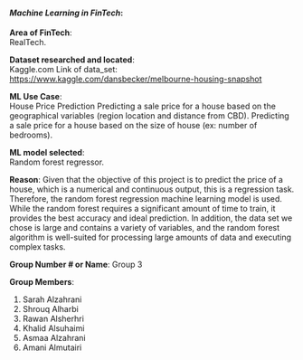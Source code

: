 
#### *Machine Learning in FinTech*:  


**Area of FinTech**:  
RealTech. 

**Dataset researched and located**:  
Kaggle.com 
Link of data_set: https://www.kaggle.com/dansbecker/melbourne-housing-snapshot 

**ML Use Case**:  
House Price Prediction
Predicting a sale price for a house based on the geographical variables (region location and distance from CBD).
Predicting a sale price for a house based on the size of house (ex: number of bedrooms).


**ML model selected**:  
Random forest regressor.

**Reason**: 
Given that the objective of this project is to predict the price of a house, which is a numerical and continuous output, this is a regression task. Therefore, the random forest regression machine learning model is used. While the random forest requires a significant amount of time to train, it provides the best accuracy and ideal prediction. In addition, the data set we chose is large and contains a variety of variables, and the random forest algorithm is well-suited for processing large amounts of data and executing complex tasks.


**Group Number # or Name**: 
Group 3

**Group Members**: 
1. Sarah Alzahrani
2. Shrouq Alharbi
3. Rawan  Alsherhri 
4. Khalid Alsuhaimi 
5. Asmaa Alzahrani 
6. Amani Almutairi 
